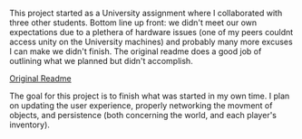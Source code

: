 This project started as a University assignment where I collaborated with three other students. Bottom line up front: we didn't meet our own expectations due to a plethera of hardware issues (one of my peers couldnt access unity on the University machines) and probably many more excuses I can make we didn't finish. The original readme does a good job of outlining what we planned but didn't accomplish.

[Original Readme](https://github.com/dizzyj/Virtual-World-BuilderSystem/files/12443841/Untitled.document-1.pdf)

The goal for this project is to finish what was started in my own time. I plan on updating the user experience, properly networking the movment of objects, and persistence (both concerning the world, and each player's inventory). 
